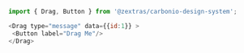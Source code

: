 <!--
SPDX-FileCopyrightText: 2021 Zextras <https://www.zextras.com>

SPDX-License-Identifier: AGPL-3.0-only
-->

```js
import { Drag, Button } from '@zextras/carbonio-design-system';

<Drag type="message" data={{id:1}} > 
 <Button label="Drag Me"/>
</Drag>

```

